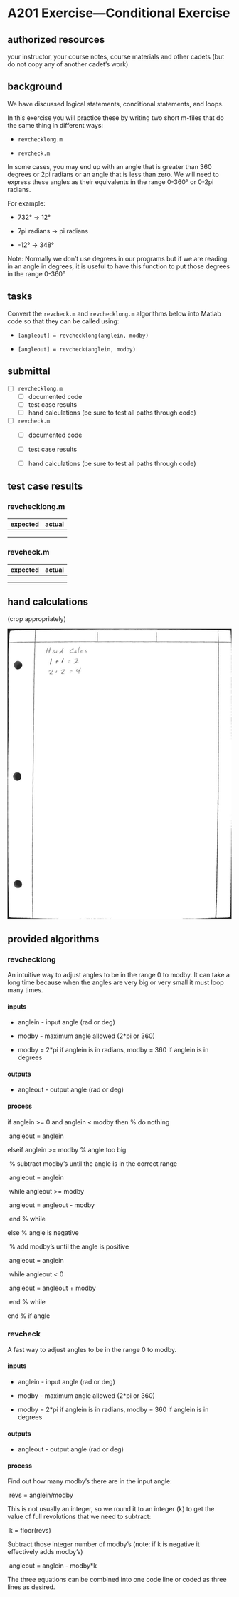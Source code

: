 # A201 Exercise—Conditional Exercise



## authorized resources

 your instructor, your course notes, course materials and other cadets (but do not copy any of another cadet’s work)



## background

We have discussed logical statements, conditional statements, and loops. 

In this exercise you will practice these by writing two short m-files that do the same thing in different ways:

- `revchecklong.m`

- `revcheck.m`

 In some cases, you may end up with an angle that is greater than 360 degrees or 2pi radians or an angle that is less than zero. We will need to express these angles as their equivalents in the range 0-360° or 0-2pi radians.

For example:

- 732° -> 12°

- 7pi radians -> pi radians

- -12° -> 348°

Note: Normally we don’t use degrees in our programs but if we are reading in an angle in degrees, it is useful to have this function to put those degrees in the range 0-360° 



## tasks 

Convert the `revcheck.m` and `revchecklong.m` algorithms below into Matlab code so that they can be called using:

- `[angleout] = revchecklong(anglein, modby)`

- `[angleout] = revcheck(anglein, modby)`



## submittal

- [ ] `revchecklong.m`
  - [ ] documented code
  - [ ] test case results 
  - [ ] hand calculations (be sure to test all paths through code)

- [ ] `revcheck.m`
  - [ ] documented code
  - [ ] test case results 
  - [ ] hand calculations (be sure to test all paths through code)




## test case results

### revchecklong.m

| expected | actual |
| -------- | ------ |
|          |        |
|          |        |
|          |        |

### revcheck.m

| expected | actual |
| -------- | ------ |
|          |        |
|          |        |
|          |        |



## hand calculations

(crop appropriately)

![](../sources/hand_calc_example.jpg)



## provided algorithms 



### revchecklong

An intuitive way to adjust angles to be in the range 0 to modby. It can take a long time because when the angles are very big or very small it must loop many times.

 #### inputs

- anglein      - input angle (rad or deg)

- modby      - maximum angle allowed (2*pi or 360)

- modby = 2*pi if anglein is in radians, modby = 360 if anglein is in degrees

 #### outputs 

- angleout    - output angle (rad or deg)

 #### process

if anglein >= 0 and anglein < modby then  % do nothing

​	angleout = anglein        

elseif anglein >= modby           % angle too big

​	% subtract modby’s until the angle is in the correct range

​	angleout = anglein

​	while angleout >= modby      

​		angleout = angleout - modby

​	end % while

 else                     % angle is negative

​	% add modby’s until the angle is positive

​	angleout = anglein

​	while angleout < 0   

​		angleout = angleout + modby

​	end % while

 end % if angle

 

### revcheck

A fast way to adjust angles to be in the range 0 to modby.

 #### inputs

- anglein      - input angle (rad or deg)

- modby      - maximum angle allowed (2*pi or 360)

- modby = 2*pi if anglein is in radians, modby = 360 if anglein is in degrees

 #### outputs 

- angleout    - output angle (rad or deg)

 #### process

Find out how many modby’s there are in the input angle:

​	revs = anglein/modby

This is not usually an integer, so we round it to an integer (k) to get the value of full revolutions that we need to subtract:

​	k = floor(revs)

Subtract those integer number of modby’s (note: if k is negative it effectively adds modby’s)

​	angleout = anglein - modby*k

The three equations can be combined into one code line or coded as three lines as desired.

